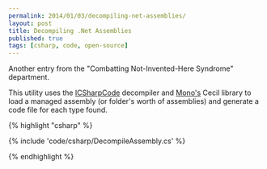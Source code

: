 ```yaml
---
permalink: 2014/01/03/decompiling-net-assemblies/
layout: post
title: Decompiling .Net Assemblies
published: true
tags: [csharp, code, open-source]
---
```


Another entry from the "Combatting Not-Invented-Here Syndrome" department.

This utility uses the [ICSharpCode](http://www.icsharpcode.net/) decompiler
and [Mono's](http://www.mono-project.com/Main_Page) Cecil library to load
a managed assembly (or folder's worth of assemblies) and generate a code file
for each type found.

{% highlight "csharp" %}

{% include 'code/csharp/DecompileAssembly.cs' %}

{% endhighlight %}
